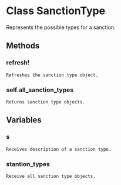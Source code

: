 # Class SanctionType

Represents the possible types for a sanction.

## Methods

### refresh!
	Refreshes the sanction type object.

### self.all_sanction_types
	Returns sanction type objects.

## Variables

### s
	Receives description of a sanction type.
### stantion_types
	Receive all sanction type objects.
